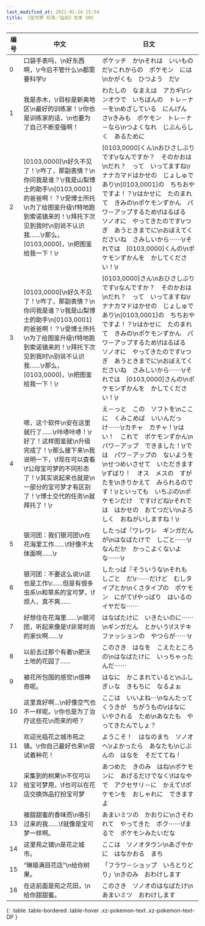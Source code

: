 ```yaml
---
last_modified_at: 2021-01-24 15:54
title: 《宝可梦 珍珠／钻石》文本 505
---
```

| 编号 | 中文 | 日文 |
| ---- | ---- | ---- |
| 0 | 口袋手表吗，\n好东西啊，\r今后不管什么\n都需要科学\r | ポケッチ　か\nそれは　いいもの　だ\rこれからの　ポケモン　には\nかがくも　ひつよう　だ\r |
| 1 | 我是赤木，\r目标是新奥地区\n最好的训练家！\r你也是训练家的话，\n也要为了自己不断变强啊！ | わたしの　なまえは　アカギ\rシンオウで　いちばんの　トレ－ナ－を\nめざしている　にんげん　さ\rきみも　ポケモン　トレ－ナ－なら\nつよくなれ　じぶんらしく　あるために |
| 2 | [0103,0000]\n好久不见了！\r咋了，那副表情？\n你问我是谁？\r我是山梨博士的助手\n[0103,0001]的爸爸啊！？\r受博士所托\n为了给图鉴升级\f特地跑到索诺镇来的！\r拜托下次见到我时\n别说不认识我……\r那么，[0103,0000]，\n把图鉴给我一下！\r | [0103,0000]くん\nおひさしぶりです\rなんですか？　そのかおは\nだれ？　って　いってますね\rナナカマドはかせの　じょしゅであり\n[0103,0001]の　ちちおや　ですよ！？\rはかせに　たのまれて　きみの\nポケモンずかん　パワ－アップするため\fはるばる　ソノオに　やってきたのです\rつぎ　あうときまでに\nおぼえてくださいね　さみしいから⋯⋯\rそれでは　[0103,0000]くんの\nポケモンずかんを　かしてください！\r |
| 3 | [0103,0000]\n好久不见了！\r咋了，那副表情？\n你问我是谁？\r我是山梨博士的助手\n[0103,0001]的爸爸啊！？\r受博士所托\n为了给图鉴升级\f特地跑到索诺镇来的！\r拜托下次见到我时\n别说不认识我……\r那么，[0103,0000]，\n把图鉴给我一下！\r | [0103,0000]さん\nおひさしぶりです\rなんですか？　そのかおは\nだれ？　って　いってますね\rナナカマドはかせの　じょしゅであり\n[0103,0001]の　ちちおや　ですよ！？\rはかせに　たのまれて　きみの\nポケモンずかん　パワ－アップするため\fはるばる　ソノオに　やってきたのです\rつぎ　あうときまでに\nおぼえてくださいね　さみしいから⋯⋯\rそれでは　[0103,0000]さんの\nポケモンずかんを　かしてください！\r |
| 4 | 嗯，这个软件\n安在这里就行了……\r咔哧咔哧！\r好了！这样图鉴就\n升级完成了！\r那么接下来\n我说明一下，\f现在可以查看\f公母宝可梦的不同形态了！\r其实说起来也就是\n一部分的宝可梦才有区别了！\r博士交代的任务\n就拜托了！\r | え－っと　この　ソフトを\nここに　くみこめば　いいんだっけ⋯⋯\rカチャ　カチャ！\rはい！　これで　ポケモンずかん\nパワ－アップ　できました！\rでは　パワ－アップの　ないようを\nせつめいさせて　いただきます\rずばり！　オス　メスの　すがたを\nきりかえて　みられるのです！\rといっても　いちぶの\nポケモンだけ　ですけどね\rそれでは　はかせの　おてつだい\nよろしく　おねがいしますね！\r |
| 5 | 银河团：我们银河团\n在花海里工作……\f好像不太体面啊……\r | したっぱ『ワレワレ　ギンガだんが\nはなばたけで　しごと⋯⋯\rなんだか　かっこよくないよな⋯⋯\r |
| 6 | 银河团：不要这么说\n这也是工作\r……但是有很多虫系\n和草系的宝可梦，\f烦人，真不爽…… | したっぱ『そういうな\nそれも　しごと　だ\r⋯⋯だけど　むしタイプとか\nくさタイプの　ポケモン　にがて\fやっぱり　はいるの　イヤだな⋯⋯ |
| 7 | 好想住在花海里……\n银河团，听起来像是\f非常时尚的家伙啊……\r | はなばたけに　いきたいのに⋯⋯\nギンガだん　とかいう\fステキ　ファッションの　やつらが⋯⋯\r |
| 8 | 以前去过那个有着\n肥沃土地的花园了…… | このさき　はなを　こえたところの\nはなばたけに　いっちゃったんだ⋯⋯ |
| 9 | 被花所包围的感觉\n很神奇呢。 | はなに　かこまれていると\nふしぎぃな　きもちに　なるよぉ |
| 10 | 这里真好啊…\n好像空气也不一样呢。\r你也是为了治疗这些花\n而来的吧？ | ここは　いいよね⋯\nなんたって　くうきが　ちがうもの\rはなに　いやされる　ため\nあなたも　やってきたんでしょ？ |
| 11 | 欢迎光临花之城市苑之镇。\r你自己最好也来\n尝试着种花！ | ようこそ！　はなのまち　ソノオへ\rよかったら　あなたも\nじぶんの　はなを　そだててね！ |
| 12 | 采集到的树果\n不仅可以给宝可梦用，\f也可以在花店交换饰品打扮宝可梦 | あつめた　きのみ　はね\nポケモンに　あげるだけでなく\fはなやで　アクセサリ－に　かえて\fポケモンを　おしゃれに　できますよ |
| 13 | 被甜甜蜜的香味而\n吸引过来的我……\f就像是宝可梦一样啊。 | あまいミツの　かおりに\nさそわれて　やってきた　ボク⋯⋯\fまるで　ポケモンみたいだな |
| 14 | 这里苑之镇\n是花之城市。 | ここは　ソノオタウン\nあざやかに　はなかおる　まち |
| 15 | “琳琅满目花店”\n给你树果。 | 「フラワ－ショップ　いろとりどり」\nきのみ　おわけします |
| 16 | 在这前面是苑之花田，\n给你甜甜蜜。 | このさき　ソノオのはなばたけ\nあまいミツ　おわけします |
{: .table .table-bordered .table-hover .xz-pokemon-text .xz-pokemon-text-DP }